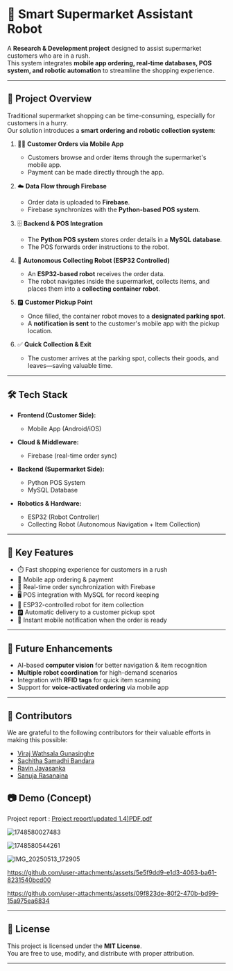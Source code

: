 # 🛒 Smart Supermarket Assistant Robot

A **Research & Development project** designed to assist supermarket customers who are in a rush.  
This system integrates **mobile app ordering, real-time databases, POS system, and robotic automation** to streamline the shopping experience.

---

## 🚀 Project Overview

Traditional supermarket shopping can be time-consuming, especially for customers in a hurry.  
Our solution introduces a **smart ordering and robotic collection system**:

1. 🧑‍💻 **Customer Orders via Mobile App**  
   - Customers browse and order items through the supermarket's mobile app.  
   - Payment can be made directly through the app.  

2. ☁️ **Data Flow through Firebase**  
   - Order data is uploaded to **Firebase**.  
   - Firebase synchronizes with the **Python-based POS system**.  

3. 🗄️ **Backend & POS Integration**  
   - The **Python POS system** stores order details in a **MySQL database**.  
   - The POS forwards order instructions to the robot.  

4. 🤖 **Autonomous Collecting Robot (ESP32 Controlled)**  
   - An **ESP32-based robot** receives the order data.  
   - The robot navigates inside the supermarket, collects items, and places them into a **collecting container robot**.  

5. 🅿️ **Customer Pickup Point**  
   - Once filled, the container robot moves to a **designated parking spot**.  
   - A **notification is sent** to the customer's mobile app with the pickup location.  

6. ✅ **Quick Collection & Exit**  
   - The customer arrives at the parking spot, collects their goods, and leaves—saving valuable time.  

---

## 🛠️ Tech Stack

- **Frontend (Customer Side):**  
  - Mobile App (Android/iOS)

- **Cloud & Middleware:**  
  - Firebase (real-time order sync)

- **Backend (Supermarket Side):**  
  - Python POS System  
  - MySQL Database  

- **Robotics & Hardware:**  
  - ESP32 (Robot Controller)  
  - Collecting Robot (Autonomous Navigation + Item Collection)

---

## 🎯 Key Features

- ⏱️ Fast shopping experience for customers in a rush  
- 📲 Mobile app ordering & payment  
- 🔄 Real-time order synchronization with Firebase  
- 🖥️ POS integration with MySQL for record keeping  
- 🤖 ESP32-controlled robot for item collection  
- 🅿️ Automatic delivery to a customer pickup spot  
- 🔔 Instant mobile notification when the order is ready  

---

## 📌 Future Enhancements

- AI-based **computer vision** for better navigation & item recognition  
- **Multiple robot coordination** for high-demand scenarios  
- Integration with **RFID tags** for quick item scanning  
- Support for **voice-activated ordering** via mobile app  

---

## 👥 Contributors
We are grateful to the following contributors for their valuable efforts in making this possible:

- [Viraj Wathsala Gunasinghe](https://github.com/virajwathsalag)
- [Sachitha Samadhi Bandara](https://github.com/sachithasamadhib)
- [Ravin Jayasanka](https://github.com/MrRaveen)
- [Sanuja Rasanajna](https://github.com/SanujaRasanajna2007)

## 📷 Demo (Concept)
Project report : [Project report(updated 1.4)PDF.pdf](https://github.com/user-attachments/files/22168182/Project.report.updated.1.4.PDF.pdf)

![1748580027483](https://github.com/user-attachments/assets/723f88cb-8b27-40c0-9f88-378098942fdb)


![1748580544261](https://github.com/user-attachments/assets/e973781c-fec8-4d84-8909-99041ff8f9e0)


![IMG_20250513_172905](https://github.com/user-attachments/assets/6d0cef49-a259-46cc-94f4-9982a5e32e0f)


https://github.com/user-attachments/assets/5e5f9dd9-e1d3-4063-ba61-8231540bcd00



https://github.com/user-attachments/assets/09f823de-80f2-470b-bd99-15a975ea6834



---

## 📄 License

This project is licensed under the **MIT License**.  
You are free to use, modify, and distribute with proper attribution.  

---


